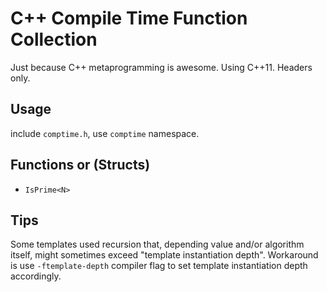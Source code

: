 # C++ Compile Time Function Collection

Just because C++ metaprogramming is awesome. Using C++11. Headers only.

## Usage
include `comptime.h`, use `comptime` namespace.

## Functions or (Structs)
- `IsPrime<N>`

## Tips
Some templates used recursion that, depending value and/or algorithm itself, might sometimes exceed "template instantiation depth". Workaround is use `-ftemplate-depth` compiler flag to set template instantiation depth accordingly.